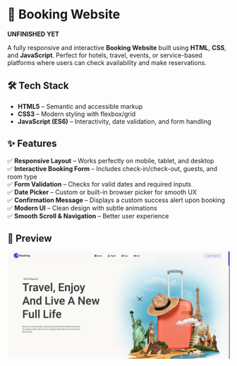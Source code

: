# 🏨 Booking Website
**UNFINISHED YET**


A fully responsive and interactive **Booking Website** built using **HTML**, **CSS**, and **JavaScript**. Perfect for hotels, travel, events, or service-based platforms where users can check availability and make reservations.

## 🛠️ Tech Stack

- **HTML5** – Semantic and accessible markup  
- **CSS3** – Modern styling with flexbox/grid  
- **JavaScript (ES6)** – Interactivity, date validation, and form handling  

## ✨ Features

✅ **Responsive Layout** – Works perfectly on mobile, tablet, and desktop  
✅ **Interactive Booking Form** – Includes check-in/check-out, guests, and room type  
✅ **Form Validation** – Checks for valid dates and required inputs  
✅ **Date Picker** – Custom or built-in browser picker for smooth UX  
✅ **Confirmation Message** – Displays a custom success alert upon booking  
✅ **Modern UI** – Clean design with subtle animations  
✅ **Smooth Scroll & Navigation** – Better user experience  

## 📸 Preview

![Booking Website Screenshot](images/preview.png)
